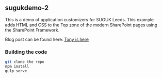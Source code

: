 ## sugukdemo-2

This is a demo of application customizers for SUGUK Leeds. This example adds HTML and CSS to the Top zone of the modern SharePoint pages using the SharePoint Framework.
<p>Blog post can be found here: <a href="http://www.tonyishere.co.uk/news/suguk-leeds-branding-sharepoint-using-application-customizers/">Tony is here</a></p>

### Building the code

```bash
git clone the repo
npm install
gulp serve
```

